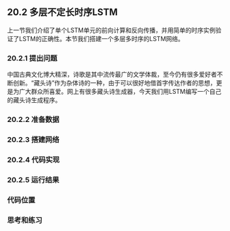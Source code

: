 <!--Copyright © Microsoft Corporation. All rights reserved.
  适用于[License](https://github.com/Microsoft/ai-edu/blob/master/LICENSE.md)版权许可-->

## 20.2 多层不定长时序LSTM

上一节我们介绍了单个LSTM单元的前向计算和反向传播，并用简单的时序实例验证了LSTM的正确性。本节我们搭建一个多层多时序的LSTM网络。

### 20.2.1 提出问题

中国古典文化博大精深，诗歌是其中流传最广的文学体裁，至今仍有很多爱好者不断创新。“藏头诗”作为杂体诗的一种，由于可以很好地借首字传达作者的思想，更是为广大群众所喜爱。网上有很多藏头诗生成器，今天我们用LSTM编写一个自己的藏头诗生成程序。

### 20.2.2 准备数据

### 20.2.3 搭建网络

### 20.2.4 代码实现

### 20.2.5 运行结果

### 代码位置

### 思考和练习